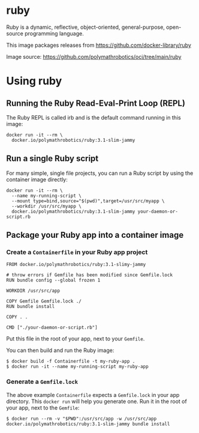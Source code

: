 # ruby

Ruby is a dynamic, reflective, object-oriented, general-purpose, open-source programming language.

This image packages releases from https://github.com/docker-library/ruby

Image source: https://github.com/polymathrobotics/oci/tree/main/ruby

# Using ruby

## Running the Ruby Read-Eval-Print Loop (REPL)

The Ruby REPL is called irb and is the default command running in this image:

```
docker run -it --rm \
  docker.io/polymathrobotics/ruby:3.1-slim-jammy
```

## Run a single Ruby script

For many simple, single file projects, you can run a Ruby script by using the container image directly:

```
docker run -it --rm \
  --name my-running-script \
  --mount type=bind,source="$(pwd)",target=/usr/src/myapp \
  --workdir /usr/src/myapp \
  docker.io/polymathrobotics/ruby:3.1-slim-jammy your-daemon-or-script.rb
```

## Package your Ruby app into a container image

### Create a `Containerfile` in your Ruby app project

```
FROM docker.io/polymathrobotics/ruby:3.1-slimy-jammy

# throw errors if Gemfile has been modified since Gemfile.lock
RUN bundle config --global frozen 1

WORKDIR /usr/src/app

COPY Gemfile Gemfile.lock ./
RUN bundle install

COPY . .

CMD ["./your-daemon-or-script.rb"]
```

Put this file in the root of your app, next to your `Gemfile`.

You can then build and run the Ruby image:

```
$ docker build -f Containerfile -t my-ruby-app .
$ docker run -it --name my-running-script my-ruby-app
```

### Generate a `Gemfile.lock`

The above example `Containerfile` expects a `Gemfile.lock` in your app directory. This `docker run` will help you generate one. Run it in the root of your app, next to the `Gemfile`:

```
$ docker run --rm -v "$PWD":/usr/src/app -w /usr/src/app docker.io/polymathrobotics/ruby:3.1-slim-jammy bundle install
```
